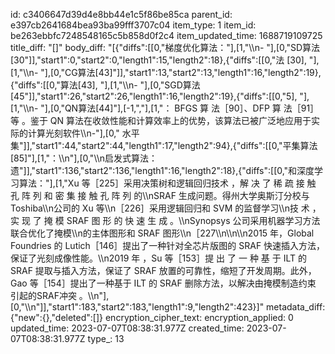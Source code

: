 id: c3406647d39d4e8bb44e1c5f86be85ca
parent_id: e397cb2641684bea93ba99fff3707c04
item_type: 1
item_id: be263ebbfc7248548165c5b858d0f2c4
item_updated_time: 1688719109725
title_diff: "[]"
body_diff: "[{\"diffs\":[[0,\"梯度优化算法：\"],[1,\"\\\n- \"],[0,\"SD算法 [30\"]],\"start1\":0,\"start2\":0,\"length1\":15,\"length2\":18},{\"diffs\":[[0,\"法 [30], \"],[1,\"\\\n- \"],[0,\"CG算法[43]\"]],\"start1\":13,\"start2\":13,\"length1\":16,\"length2\":19},{\"diffs\":[[0,\"算法[43], \"],[1,\"\\\n- \"],[0,\"SGD算法[45\"]],\"start1\":26,\"start2\":26,\"length1\":16,\"length2\":19},{\"diffs\":[[0,\"5], \"],[1,\"\\\n- \"],[0,\"QN算法[44]\"],[-1,\",\"],[1,\"：  BFGS 算 法［90］、DFP 算 法［91］等 。鉴于 QN 算法在收敛性能和计算效率上的优势，该算法已被广泛地应用于实际的计算光刻软件\\\n-\"],[0,\" 水平集\"]],\"start1\":44,\"start2\":44,\"length1\":17,\"length2\":94},{\"diffs\":[[0,\"平集算法[85]\"],[1,\"：\\\n\"],[0,\"\\\n启发式算法：遗\"]],\"start1\":136,\"start2\":136,\"length1\":16,\"length2\":18},{\"diffs\":[[0,\"和深度学习算法：\"],[1,\"Xu 等［225］采用决策树和逻辑回归技术 ，解 决 了 稀 疏 接 触 孔 阵 列 和 密 集 接 触 孔 阵 列 的\\\nSRAF 生成问题。得州大学奥斯汀分校与 Toshiba\\\n公司的 Xu 等\\\n［226］采用逻辑回归和 SVM 的监督学习\\\n技 术 ，实 现 了 掩 模 SRAF 图 形 的 快 速 生 成 。\\\nSynopsys 公司采用机器学习方法联合优化了掩模\\\n的主体图形和 SRAF 图形\\\n［227\\\n\\\n\\\n2015 年，Global Foundries 的 Lutich［146］提出了一种针对全芯片版图的 SRAF 快速插入方法，保证了光刻成像性能。\\\n2019 年 ，Su 等［153］提 出 了 一 种 基 于 ILT 的SRAF 提取与插入方法，保证了 SRAF 放置的可靠性，缩短了开发周期。此外，Gao 等［154］提出了一种基于 ILT 的 SRAF 删除方法，以解决由掩模制造约束 引起的SRAF冲突 。\\\n\"],[0,\"\\\n\"]],\"start1\":183,\"start2\":183,\"length1\":9,\"length2\":423}]"
metadata_diff: {"new":{},"deleted":[]}
encryption_cipher_text: 
encryption_applied: 0
updated_time: 2023-07-07T08:38:31.977Z
created_time: 2023-07-07T08:38:31.977Z
type_: 13
